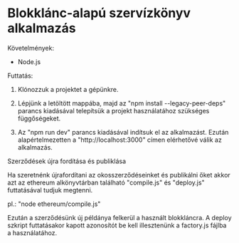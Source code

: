 # Blokklánc-alapú szervízkönyv alkalmazás

Követelmények:
 - Node.js

Futtatás:

1. Klónozzuk a projektet a gépünkre.

2. Lépjünk a letöltött mappába, majd az "npm install --legacy-peer-deps" parancs kiadásával telepítsük a projekt használatához szükséges függőségeket.

3. Az "npm run dev" parancs kiadásával indítsuk el az alkalmazást. Ezután alapértelmezetten a "http://localhost:3000" címen elérhetővé válik az alkalmazás.

Szerződések újra fordítása és publiklása

Ha szeretnénk újrafordítani az okosszerződéseinket és publikálni őket akkor azt az ethereum alkönyvtárban található "compile.js" és "deploy.js" futtatásával tudjuk megtenni.

pl.: "node ethereum/compile.js"

Ezután a szerződésünk új példánya felkerül a használt blokkláncra. A deploy szkript futtatásakor kapott azonosítót be kell illesztenünk a factory.js fájlba a használatához.
